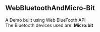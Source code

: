 ## WebBluetoothAndMicro-Bit
A Demo built using Web BlueTooth API <br>
The Bluetooth devices used are: **Micro:bit**
